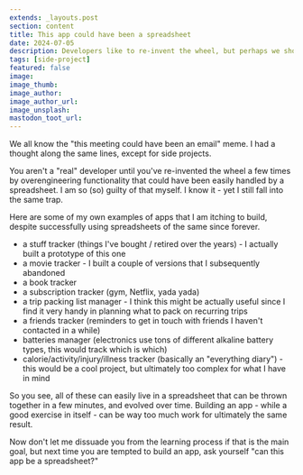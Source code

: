 ```yaml
---
extends: _layouts.post
section: content
title: This app could have been a spreadsheet
date: 2024-07-05
description: Developers like to re-invent the wheel, but perhaps we should take a step back, use the simple tools at our disposal, and move on with our lives
tags: [side-project]
featured: false
image:
image_thumb:
image_author:
image_author_url:
image_unsplash:
mastodon_toot_url:
---
```


We all know the "this meeting could have been an email" meme. I had a thought along the same lines, except for side projects.

You aren't a "real" developer until you've re-invented the wheel a few times by overengineering functionality that could have been easily handled by a spreadsheet. I am so (so) guilty of that myself. I know it - yet I still fall into the same trap.

Here are some of my own examples of apps that I am itching to build, despite successfully using spreadsheets of the same since forever.

- a stuff tracker (things I've bought / retired over the years) - I actually built a prototype of this one
- a movie tracker - I built a couple of versions that I subsequently abandoned
- a book tracker
- a subscription tracker (gym, Netflix, yada yada)
- a trip packing list manager - I think this might be actually useful since I find it very handy in planning what to pack on recurring trips
- a friends tracker (reminders to get in touch with friends I haven't contacted in a while)
- batteries manager (electronics use tons of different alkaline battery types, this would track which is which)
- calorie/activity/injury/illness tracker (basically an "everything diary") - this would be a cool project, but ultimately too complex for what I have in mind

So you see, all of these can easily live in a spreadsheet that can be thrown together in a few minutes, and evolved over time. Building an app - while a good exercise in itself - can be way too much work for ultimately the same result.

Now don't let me dissuade you from the learning process if that is the main goal, but next time you are tempted to build an app, ask yourself "can this app be a spreadsheet?"
